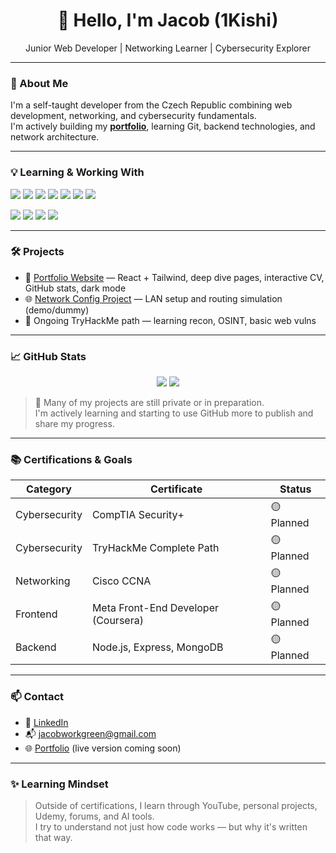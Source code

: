 <h1 align="center">👋 Hello, I'm Jacob (1Kishi)</h1>

<p align="center">Junior Web Developer | Networking Learner | Cybersecurity Explorer</p>

---

### 🎯 About Me

I'm a self-taught developer from the Czech Republic combining web development, networking, and cybersecurity fundamentals.  
I'm actively building my <strong><a href="https://github.com/1Kishi/portfolio">portfolio</a></strong>, learning Git, backend technologies, and network architecture.

---

### 💡 Learning & Working With

<p>
  <img src="https://img.shields.io/badge/-JavaScript-black?style=for-the-badge&logo=javascript&logoColor=yellow" />
  <img src="https://img.shields.io/badge/-React-black?style=for-the-badge&logo=react" />
  <img src="https://img.shields.io/badge/-TailwindCSS-black?style=for-the-badge&logo=tailwindcss" />
  <img src="https://img.shields.io/badge/-Vite-black?style=for-the-badge&logo=vite" />
  <img src="https://img.shields.io/badge/-Node.js-black?style=for-the-badge&logo=nodedotjs" />
  <img src="https://img.shields.io/badge/-C%23-black?style=for-the-badge&logo=csharp" />
  <img src="https://img.shields.io/badge/-Git-black?style=for-the-badge&logo=git" />
</p>
</p>

<p>
  <img src="https://img.shields.io/badge/-Cisco-black?style=for-the-badge&logo=cisco" />
  <img src="https://img.shields.io/badge/-TryHackMe-black?style=for-the-badge&logo=tryhackme" />
  <img src="https://img.shields.io/badge/-CCNA-black?style=for-the-badge" />
  <img src="https://img.shields.io/badge/-CompTIA_Security+ -black?style=for-the-badge" />
</p>

---

### 🛠️ Projects

- 🚀 [Portfolio Website](https://github.com/1Kishi/portfolio) — React + Tailwind, deep dive pages, interactive CV, GitHub stats, dark mode
- 🌐 [Network Config Project](https://github.com/1Kishi/network-config) — LAN setup and routing simulation (demo/dummy)
- 🔐 Ongoing TryHackMe path — learning recon, OSINT, basic web vulns

---

### 📈 GitHub Stats

<div align="center">
  <img src="https://github-readme-stats.vercel.app/api?username=1Kishi&show_icons=true&theme=tokyonight&hide_border=true" />
  <img src="https://github-readme-stats.vercel.app/api/top-langs/?username=1Kishi&layout=compact&theme=tokyonight&hide_border=true" />
</div>

> 🧩 Many of my projects are still private or in preparation.  
> I'm actively learning and starting to use GitHub more to publish and share my progress.

---

### 📚 Certifications & Goals

| Category       | Certificate                         | Status     |
|----------------|--------------------------------------|------------|
| Cybersecurity  | CompTIA Security+                   | 🟡 Planned |
| Cybersecurity  | TryHackMe Complete Path             | 🟡 Planned |
| Networking     | Cisco CCNA                          | 🟡 Planned |
| Frontend       | Meta Front-End Developer (Coursera) | 🟡 Planned |
| Backend        | Node.js, Express, MongoDB           | 🟡 Planned |

---

### 📫 Contact

- 💼 [LinkedIn](https://www.linkedin.com/in/jacobgreen-dev)
- 📬 jacobworkgreen@gmail.com
- 🌐 [Portfolio](https://github.com/1Kishi/portfolio) (live version coming soon)

---

### ✨ Learning Mindset

> Outside of certifications, I learn through YouTube, personal projects, Udemy, forums, and AI tools.  
> I try to understand not just how code works — but why it's written that way.
